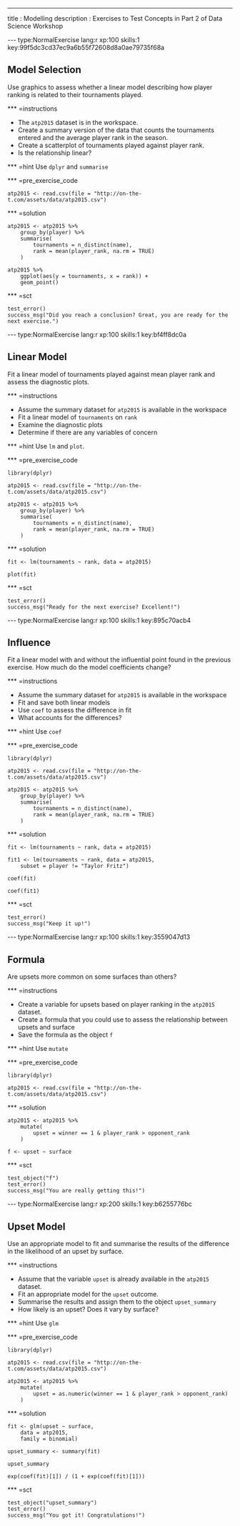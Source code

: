 ---
title       : Modelling
description : Exercises to Test Concepts in Part 2 of Data Science Workshop



--- type:NormalExercise lang:r xp:100 skills:1 key:99f5dc3cd37ec9a6b55f72608d8a0ae79735f68a
## Model Selection

Use graphics to assess whether a linear model describing how player ranking is related to their tournaments played. 



*** =instructions
- The `atp2015` dataset is in the workspace.
- Create a summary version of the data that counts the tournaments entered and the average player rank in the season.
- Create a scatterplot of tournaments played against player rank.
- Is the relationship linear?


*** =hint
Use `dplyr` and `summarise`

*** =pre_exercise_code
```{r}
atp2015 <- read.csv(file = "http://on-the-t.com/assets/data/atp2015.csv")
```

*** =solution
```{r}
atp2015 <- atp2015 %>%
	group_by(player) %>%
	summarise(
		tournaments = n_distinct(name),
		rank = mean(player_rank, na.rm = TRUE)
	)

atp2015 %>%
	ggplot(aes(y = tournaments, x = rank)) +
	geom_point()
```

*** =sct
```{r}
test_error()
success_msg("Did you reach a conclusion? Great, you are ready for the next exercise.")
```


--- type:NormalExercise lang:r xp:100 skills:1 key:bf4ff8dc0a

##  Linear Model

Fit a linear model of tournaments played against mean player rank and assess the diagnostic plots. 



*** =instructions
- Assume the summary dataset for `atp2015` is available in the workspace
- Fit a linear model of `tournaments` on `rank`
- Examine the diagnostic plots
- Determine if there are any variables of concern


*** =hint
Use `lm` and `plot`.

*** =pre_exercise_code
```{r}
library(dplyr)

atp2015 <- read.csv(file = "http://on-the-t.com/assets/data/atp2015.csv")

atp2015 <- atp2015 %>%
	group_by(player) %>%
	summarise(
		tournaments = n_distinct(name),
		rank = mean(player_rank, na.rm = TRUE)
	)
```



*** =solution
```{r}
fit <- lm(tournaments ~ rank, data = atp2015)

plot(fit)
```

*** =sct
```{r}
test_error()
success_msg("Ready for the next exercise? Excellent!")
```



--- type:NormalExercise lang:r xp:100 skills:1 key:895c70acb4

##  Influence

Fit a linear model with and without the influential point found in the previous exercise. How much do the model coefficients change?




*** =instructions
- Assume the summary dataset for `atp2015` is available in the workspace
- Fit and save both linear models
- Use `coef` to assess the difference in fit
- What accounts for the differences?


*** =hint
Use `coef`

*** =pre_exercise_code
```{r}
library(dplyr)

atp2015 <- read.csv(file = "http://on-the-t.com/assets/data/atp2015.csv")

atp2015 <- atp2015 %>%
	group_by(player) %>%
	summarise(
		tournaments = n_distinct(name),
		rank = mean(player_rank, na.rm = TRUE)
	)
```



*** =solution
```{r}
fit <- lm(tournaments ~ rank, data = atp2015)

fit1 <- lm(tournaments ~ rank, data = atp2015,
	subset = player != "Taylor Fritz")

coef(fit)

coef(fit1)
```

*** =sct
```{r}
test_error()
success_msg("Keep it up!")
```


--- type:NormalExercise lang:r xp:100 skills:1 key:3559047d13

##  Formula

Are upsets more common on some surfaces than others?


*** =instructions
- Create a variable for upsets based on player ranking in the `atp2015` dataset.
- Create a formula that you could use to assess the relationship between upsets and surface
- Save the formula as the object `f`


*** =hint
Use `mutate`

*** =pre_exercise_code
```{r}
library(dplyr)

atp2015 <- read.csv(file = "http://on-the-t.com/assets/data/atp2015.csv")
```


*** =solution
```{r}
atp2015 <- atp2015 %>%
	mutate(
		upset = winner == 1 & player_rank > opponent_rank
	)

f <- upset ~ surface	
```

*** =sct
```{r}
test_object("f")
test_error()
success_msg("You are really getting this!")
```


--- type:NormalExercise lang:r xp:200 skills:1 key:b6255776bc

## Upset Model 

Use an appropriate model to fit and summarise the results of the difference in the likelihood of an upset by surface.


*** =instructions
- Assume that the variable `upset` is already available in the `atp2015` dataset.
- Fit an appropriate model for the `upset` outcome.
- Summarise the results and assign them to the object `upset_summary`
- How likely is an upset? Does it vary by surface?


*** =hint
Use `glm`

*** =pre_exercise_code
```{r}
library(dplyr)

atp2015 <- read.csv(file = "http://on-the-t.com/assets/data/atp2015.csv")

atp2015 <- atp2015 %>%
	mutate(
		upset = as.numeric(winner == 1 & player_rank > opponent_rank)
	)
```


*** =solution
```{r}
fit <- glm(upset ~ surface, 
	data = atp2015,
	family = binomial)

upset_summary <- summary(fit)

upset_summary

exp(coef(fit)[1]) / (1 + exp(coef(fit)[1]))
```

*** =sct
```{r}
test_object("upset_summary")
test_error()
success_msg("You got it! Congratulations!")
```


